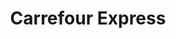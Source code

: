 ---
title: "Carrefour Express"
url: /madrid/carrefour-express-calle-de-juan-duque/
shop: comodidad
---
